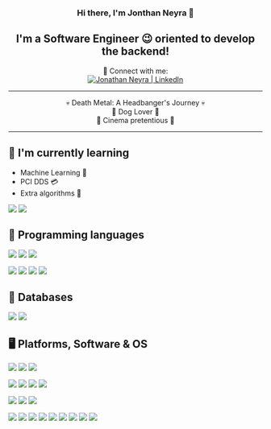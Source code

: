 <h3 align="center">
Hi there, I'm Jonthan Neyra 🤙
</h3>

<h2 align="center">
I'm a Software Engineer 😉 oriented to develop the backend!
</h2>

<p align="center">
🤝 Connect with me:
</br>
<a href="https://www.linkedin.com/in/jonathan-jorge-neyra-nieves-7a2451222"><img src="https://img.shields.io/badge/linkedin-%230077B5.svg?style=for-the-badge&logo=linkedin&logoColor=white" alt="Jonathan Neyra | LinkedIn"/></a>
</p>

---

<p align=center>
💀 Death Metal: A Headbanger's Journey 💀
</br>
🐶 Dog Lover 🐶
</br>
🎦 Cinema pretentious 🎦
</p>

---

## 🌱 I'm currently learning

- Machine Learning 🦾
- PCI DDS 💳
- Extra algorithms 🧠

![](https://img.shields.io/badge/Code-HTML5-informational?style=flat&logo=HTML5&color=E34F26)
![](https://img.shields.io/badge/Style-CSS3-informational?style=flat&logo=CSS3&color=1572B6)

## 💼 Programming languages

![](https://img.shields.io/badge/Code-Python-informational?style=flat&logo=Python&color=003B57)
![](https://img.shields.io/badge/Code-PHP-informational?style=flat&logo=PHP&color=777BB4)
![](https://img.shields.io/badge/Code-Ruby-informational?style=flat&logo=Ruby&color=CC342D)

![](https://img.shields.io/badge/Framework-Flask-informational?style=flat&logo=flask&color=000000)
![](https://img.shields.io/badge/Framework-Django-informational?style=flat&logo=django&color=092E20)
![](https://img.shields.io/badge/Framework-Symfony-informational?style=flat&logo=symfony&color=000000)
![](https://img.shields.io/badge/Code-Ruby_on_Rails-informational?style=flat&logo=Ruby-On-Rails&color=D30001)

## 💾 Databases
![](https://img.shields.io/badge/Databases-MySQL-informational?style=flat&logo=MySQL&color=4479A1)
![](https://img.shields.io/badge/Databases-PostgreSQL-informational?style=flat&logo=PostgreSQL&color=336791)


## 🖥️ Platforms, Software & OS

![](https://img.shields.io/badge/OS-macOS-informational?style=flat&logo=Apple&color=000000)
![](https://img.shields.io/badge/OS-Fedora-informational?style=flat&logo=Fedora&color=51A2DA)
![](https://img.shields.io/badge/OS-CentOS-informational?style=flat&logo=CentOS&color=262577)

![](https://img.shields.io/badge/IDE-PhpStorm-informational?style=flat&logo=phpstorm&color=000000)
![](https://img.shields.io/badge/IDE-PyCharm-informational?style=flat&logo=PyCharm&color=000000)
![](https://img.shields.io/badge/IDE-RubyMine-informational?style=flat&logo=rubymine&color=000000)
![](https://img.shields.io/badge/IDE-Eclipse-informational?style=flat&logo=eclipseide&color=2C2255)

![](https://img.shields.io/badge/Platform-GitHub-informational?style=flat&logo=GitHub&color=181717)
![](https://img.shields.io/badge/Platform-Jira-informational?style=flat&logo=Jira&color=0052CC)
![](https://img.shields.io/badge/Platform-AWS-informational?style=flat&logo=amazonwebservices&color=232F3E)

![](https://img.shields.io/badge/Tools-Docker-informational?style=flat&logo=Docker&color=2496ED)
![](https://img.shields.io/badge/Tools-Sentry-informational?style=flat&logo=Sentry&color=362D59)
![](https://img.shields.io/badge/Tools-New_Relic-informational?style=flat&logo=newrelic&color=1CE783)
![](https://img.shields.io/badge/Tools-Kafka-informational?style=flat&logo=apachekafka&color=231F20)
![](https://img.shields.io/badge/Tools-RabbitMQ-informational?style=flat&logo=rabbitmq&color=FF6600)
![](https://img.shields.io/badge/Tools-Insomnia-informational?style=flat&logo=insomnia&color=4000BF)
![](https://img.shields.io/badge/Tools-Git-informational?style=flat&logo=Git&color=F05032)
![](https://img.shields.io/badge/Tools-Joplin-informational?style=flat&logo=Joplin&color=1071D3)
![](https://img.shields.io/badge/Tools-Grafana-informational?style=flat&logo=grafana&color=F46800)

